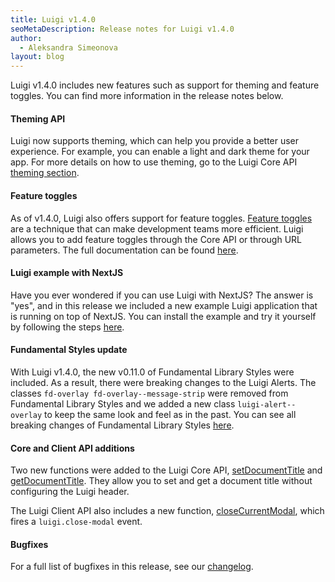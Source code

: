 ```yaml
---
title: Luigi v1.4.0
seoMetaDescription: Release notes for Luigi v1.4.0
author:
  - Aleksandra Simeonova
layout: blog
---
```


Luigi v1.4.0 includes new features such as support for theming and feature toggles. You can find more information in the release notes below.
<!-- Excerpt -->

#### Theming API

Luigi now supports theming, which can help you provide a better user experience. For example, you can enable a light and dark theme for your app. For more details on how to use theming, go to the Luigi Core API [theming section](https://docs.luigi-project.io/docs/luigi-core-api/?section=theming).

#### Feature toggles

As of v1.4.0, Luigi also offers support for feature toggles. [Feature toggles](https://martinfowler.com/articles/feature-toggles.html) are a technique that can make development teams more efficient. Luigi allows you to add feature toggles through the Core API or through URL parameters. The full documentation can be found [here](https://docs.luigi-project.io/docs/advanced-scenarios).

#### Luigi example with NextJS

Have you ever wondered if you can use Luigi with NextJS? The answer is "yes", and in this release we included a new example Luigi application that is running on top of NextJS. You can install the example and try it yourself by following the steps [here](https://github.com/luigi-project/luigi/tree/main/core/examples/luigi-example-next).

#### Fundamental Styles update

With Luigi v1.4.0, the new v0.11.0 of Fundamental Library Styles were included. As a result, there were breaking changes to the Luigi Alerts. The classes `fd-overlay fd-overlay--message-strip` were removed from Fundamental Library Styles and we added a new class `luigi-alert--overlay` to keep the same look and feel as in the past. You can see all breaking changes of Fundamental Library Styles [here](https://github.com/SAP/fundamental-styles/wiki/Breaking-Changes#0110).

#### Core and Client API additions

Two new functions were added to the Luigi Core API, [setDocumentTitle](https://docs.luigi-project.io/docs/luigi-core-api/?section=setdocumenttitle) and [getDocumentTitle](https://docs.luigi-project.io/docs/luigi-core-api/?section=getdocumenttitle). They allow you to set and get a document title without configuring the Luigi header.

The Luigi Client API also includes a new function, [closeCurrentModal](https://docs.luigi-project.io/docs/luigi-client-api/?section=closecurrentmodal), which fires a `luigi.close-modal` event.

#### Bugfixes

For a full list of bugfixes in this release, see our [changelog](https://github.com/luigi-project/luigi/blob/main/CHANGELOG.md).
